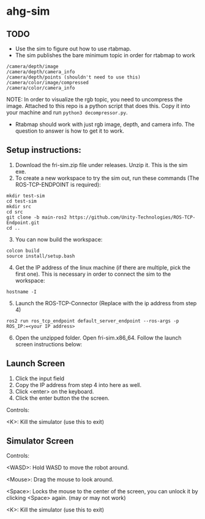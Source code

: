 # ahg-sim

## TODO
- Use the sim to figure out how to use rtabmap.
- The sim publishes the bare minimum topic in order for rtabmap to work
```
/camera/depth/image
/camera/depth/camera_info
/camera/depth/points (shouldn't need to use this)
/camera/color/image/compressed
/camera/color/camera_info
```
NOTE: In order to visualize the rgb topic, you need to uncompress the image. Attached to this repo is a python script that does this. Copy it into your machine and run `python3 decompressor.py`.

- Rtabmap should work with just rgb image, depth, and camera info. The question to answer is how to get it to work.

## Setup instructions:
1) Download the fri-sim.zip file under releases. Unzip it. This is the sim exe.
2) To create a new workspace to try the sim out, run these commands (The ROS-TCP-ENDPOINT is required):
```
mkdir test-sim
cd test-sim
mkdir src
cd src
git clone -b main-ros2 https://github.com/Unity-Technologies/ROS-TCP-Endpoint.git
cd ..
```
3) You can now build the workspace:
```
colcon build
source install/setup.bash
```
4) Get the IP address of the linux machine (if there are multiple, pick the first one). This is necessary in order to connect the sim to the workspace:
```
hostname -I
```
5) Launch the ROS-TCP-Connector (Replace <your IP address> with the ip address from step 4)
```
ros2 run ros_tcp_endpoint default_server_endpoint --ros-args -p ROS_IP:=<your IP address>
```

6) Open the unzipped folder. Open fri-sim.x86_64. Follow the launch screen instructions below:


## Launch Screen
1) Click the input field
2) Copy the IP address from step 4 into here as well.
3) Click \<enter\> on the keyboard.
4) Click the enter button the the screen.

Controls:

\<K\>: Kill the simulator (use this to exit)

## Simulator Screen
Controls:

\<WASD\>: Hold WASD to move the robot around.

\<Mouse\>: Drag the mouse to look around.

\<Space\>: Locks the mouse to the center of the screen, you can unlock it by clicking \<Space\> again. (may or may not work)

\<K\>: Kill the simulator (use this to exit)
